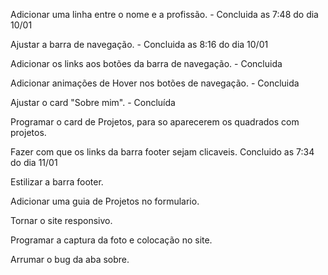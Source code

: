 Adicionar uma linha entre o nome e a profissão. - Concluida as 7:48 do dia 10/01

Ajustar a barra de navegação. - Concluida as 8:16 do dia 10/01

Adicionar os links aos botões da barra de navegação. - Concluida

Adicionar animações de Hover nos botões de navegação. - Concluida

Ajustar o card "Sobre mim". - Concluída

Programar o card de Projetos, para so aparecerem os quadrados com projetos.

Fazer com que os links da barra footer sejam clicaveis. Concluido as 7:34 do dia 11/01

Estilizar a barra footer.

Adicionar uma guia de Projetos no formulario.

Tornar o site responsivo.

Programar a captura da foto e colocação no site.

Arrumar o bug da aba sobre.
